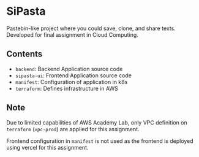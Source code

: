 # SiPasta

Pastebin-like project where you could save, clone, and share texts.
Developed for final assignment in Cloud Computing.

## Contents

- `backend`: Backend Application source code
- `sipasta-ui`: Frontend Application source code
- `manifest`: Configuration of application in k8s
- `terraform`: Defines infrastructure in AWS

## Note

Due to limited capabilities of AWS Academy Lab, only VPC definition on `terraform` (`vpc-prod`) are applied for this assignment.

Frontend configuration in `manifest` is not used as the frontend is deployed using vercel for this assignment.